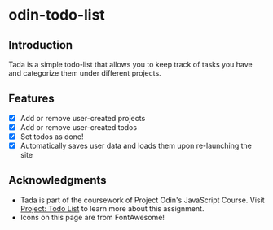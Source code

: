 # odin-todo-list

## Introduction 
Tada is a simple todo-list that allows you to keep track of tasks you have and categorize them under different projects.  

## Features
- [X] Add or remove user-created projects
- [X] Add or remove user-created todos
- [X] Set todos as done!
- [X] Automatically saves user data and loads them upon re-launching the site

## Acknowledgments
- Tada is part of the coursework of Project Odin's JavaScript Course. Visit [Project: Todo List](https://www.theodinproject.com/lessons/node-path-javascript-todo-list) to learn more about this assignment.
- Icons on this page are from FontAwesome!
